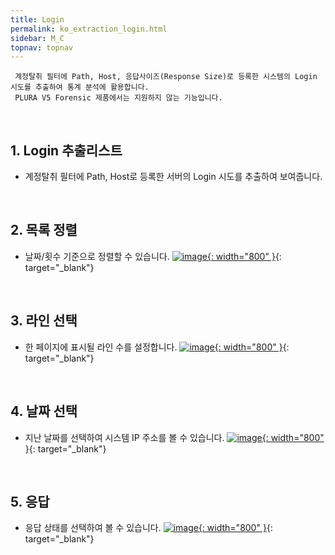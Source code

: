 ```yaml
---
title: Login
permalink: ko_extraction_login.html
sidebar: M_C
topnav: topnav
---
```


     계정탈취 필터에 Path, Host, 응답사이즈(Response Size)로 등록한 시스템의 Login 시도를 추출하여 통계 분석에 활용합니다.
     PLURA V5 Forensic 제품에서는 지원하지 않는 기능입니다.

<br />

## 1. Login 추출리스트
- 계정탈취 필터에 Path, Host로 등록한 서버의 Login 시도를 추출하여 보여줍니다.

<br />

## 2. 목록 정렬
- 날짜/횟수 기준으로 정렬할 수 있습니다.
[![image](/docs/images/Manual/common/extraction/login/1.png){: width="800" }](/docs/images/Manual/common/extraction/login/1.png){: target="_blank"} 

<br />

## 3. 라인 선택
- 한 페이지에 표시될 라인 수를 설정합니다.
[![image](/docs/images/Manual/common/extraction/login/2.png){: width="800" }](/docs/images/Manual/common/extraction/login/2.png){: target="_blank"} 

<br />

## 4. 날짜 선택
- 지난 날짜를 선택하여 시스템 IP 주소를 볼 수 있습니다.
[![image](/docs/images/Manual/common/extraction/login/3.png){: width="800" }](/docs/images/Manual/common/extraction/login/3.png){: target="_blank"} 

<br />

## 5. 응답
- 응답 상태를 선택하여 볼 수 있습니다.
[![image](/docs/images/Manual/common/extraction/login/4.png){: width="800" }](/docs/images/Manual/common/extraction/login/4.png){: target="_blank"} 

 